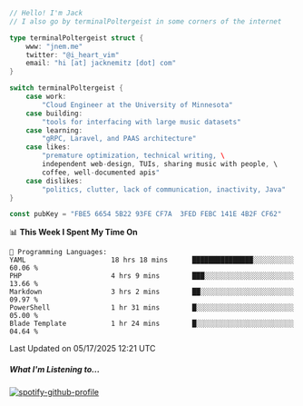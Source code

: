 ```go
// Hello! I'm Jack
// I also go by terminalPoltergeist in some corners of the internet

type terminalPoltergeist struct {
    www: "jnem.me"
    twitter: "@i_heart_vim"
    email: "hi [at] jacknemitz [dot] com"
}

switch terminalPoltergeist {
    case work:
        "Cloud Engineer at the University of Minnesota"
    case building:
        "tools for interfacing with large music datasets"
    case learning:
        "gRPC, Laravel, and PAAS architecture"
    case likes:
        "premature optimization, technical writing, \
        independent web-design, TUIs, sharing music with people, \
        coffee, well-documented apis"
    case dislikes:
        "politics, clutter, lack of communication, inactivity, Java"
}

const pubKey = "FBE5 6654 5B22 93FE CF7A  3FED FEBC 141E 4B2F CF62"
```

<!--START_SECTION:waka-->
📊 **This Week I Spent My Time On** 

```text
💬 Programming Languages: 
YAML                     18 hrs 18 mins      ███████████████░░░░░░░░░░   60.06 % 
PHP                      4 hrs 9 mins        ███░░░░░░░░░░░░░░░░░░░░░░   13.66 % 
Markdown                 3 hrs 2 mins        ██░░░░░░░░░░░░░░░░░░░░░░░   09.97 % 
PowerShell               1 hr 31 mins        █░░░░░░░░░░░░░░░░░░░░░░░░   05.00 % 
Blade Template           1 hr 24 mins        █░░░░░░░░░░░░░░░░░░░░░░░░   04.64 % 
```


 Last Updated on 05/17/2025 12:21 UTC
<!--END_SECTION:waka-->

##### What I'm Listening to...

[![spotify-github-profile](https://jnem.me/listening-item?maxAge=2592000)](https://jnem.me/listening)
